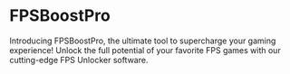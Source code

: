 # FPSBoostPro
Introducing FPSBoostPro, the ultimate tool to supercharge your gaming experience! Unlock the full potential of your favorite FPS games with our cutting-edge FPS Unlocker software.
